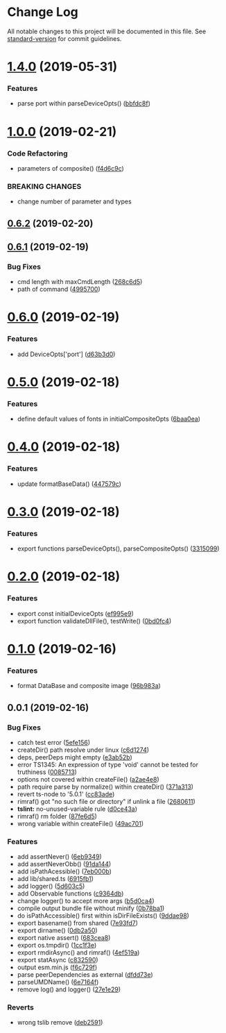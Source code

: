 # Change Log

All notable changes to this project will be documented in this file. See [standard-version](https://github.com/conventional-changelog/standard-version) for commit guidelines.

# [1.4.0](https://github.com/waitingsong/node-idcard-reader-base/compare/v1.3.1...v1.4.0) (2019-05-31)


### Features

* parse port within parseDeviceOpts() ([bbfdc8f](https://github.com/waitingsong/node-idcard-reader-base/commit/bbfdc8f))



<a name="1.0.0"></a>
# [1.0.0](https://github.com/waitingsong/node-idcard-reader-base/compare/v0.6.2...v1.0.0) (2019-02-21)


### Code Refactoring

* parameters of composite() ([f4d6c9c](https://github.com/waitingsong/node-idcard-reader-base/commit/f4d6c9c))


### BREAKING CHANGES

* change number of parameter and types



<a name="0.6.2"></a>
## [0.6.2](https://github.com/waitingsong/node-idcard-reader-base/compare/v0.6.1...v0.6.2) (2019-02-20)



<a name="0.6.1"></a>
## [0.6.1](https://github.com/waitingsong/node-idcard-reader-base/compare/v0.6.0...v0.6.1) (2019-02-19)


### Bug Fixes

* cmd length with maxCmdLength ([268c6d5](https://github.com/waitingsong/node-idcard-reader-base/commit/268c6d5))
* path of command ([4995700](https://github.com/waitingsong/node-idcard-reader-base/commit/4995700))



<a name="0.6.0"></a>
# [0.6.0](https://github.com/waitingsong/node-idcard-reader-base/compare/v0.5.0...v0.6.0) (2019-02-19)


### Features

* add DeviceOpts['port'] ([d63b3d0](https://github.com/waitingsong/node-idcard-reader-base/commit/d63b3d0))



<a name="0.5.0"></a>
# [0.5.0](https://github.com/waitingsong/node-idcard-reader-base/compare/v0.4.0...v0.5.0) (2019-02-18)


### Features

* define default values of fonts in initialCompositeOpts ([6baa0ea](https://github.com/waitingsong/node-idcard-reader-base/commit/6baa0ea))



<a name="0.4.0"></a>
# [0.4.0](https://github.com/waitingsong/node-idcard-reader-base/compare/v0.3.0...v0.4.0) (2019-02-18)


### Features

* update formatBaseData() ([447579c](https://github.com/waitingsong/node-idcard-reader-base/commit/447579c))



<a name="0.3.0"></a>
# [0.3.0](https://github.com/waitingsong/node-idcard-reader-base/compare/v0.2.0...v0.3.0) (2019-02-18)


### Features

* export functions parseDeviceOpts(), parseCompositeOpts() ([3315099](https://github.com/waitingsong/node-idcard-reader-base/commit/3315099))



<a name="0.2.0"></a>
# [0.2.0](https://github.com/waitingsong/node-idcard-reader-base/compare/v0.1.0...v0.2.0) (2019-02-18)


### Features

* export const initialDeviceOpts ([ef995e9](https://github.com/waitingsong/node-idcard-reader-base/commit/ef995e9))
* export function validateDllFile(), testWrite() ([0bd0fc4](https://github.com/waitingsong/node-idcard-reader-base/commit/0bd0fc4))



<a name="0.1.0"></a>
# [0.1.0](https://github.com/waitingsong/node-idcard-reader-base/compare/v0.0.1...v0.1.0) (2019-02-16)


### Features

* format DataBase and composite image ([96b983a](https://github.com/waitingsong/node-idcard-reader-base/commit/96b983a))



<a name="0.0.1"></a>
## 0.0.1 (2019-02-16)


### Bug Fixes

* catch test error ([5efe156](https://github.com/waitingsong/node-idcard-reader-base/commit/5efe156))
* createDir() path resolve under linux ([c6d1274](https://github.com/waitingsong/node-idcard-reader-base/commit/c6d1274))
* deps, peerDeps might empty ([e3ab52b](https://github.com/waitingsong/node-idcard-reader-base/commit/e3ab52b))
* error TS1345: An expression of type 'void' cannot be tested for truthiness ([0085713](https://github.com/waitingsong/node-idcard-reader-base/commit/0085713))
* options not covered within createFile() ([a2ae4e8](https://github.com/waitingsong/node-idcard-reader-base/commit/a2ae4e8))
* path require parse by normalize() within createDir() ([371a313](https://github.com/waitingsong/node-idcard-reader-base/commit/371a313))
* revert ts-node to '5.0.1' ([cc83ade](https://github.com/waitingsong/node-idcard-reader-base/commit/cc83ade))
* rimraf() got "no such file or directory" if unlink a file ([2680611](https://github.com/waitingsong/node-idcard-reader-base/commit/2680611))
* **tslint:** no-unused-variable rule ([d0ce43a](https://github.com/waitingsong/node-idcard-reader-base/commit/d0ce43a))
* rimraf() rm folder ([87fe6d5](https://github.com/waitingsong/node-idcard-reader-base/commit/87fe6d5))
* wrong variable within createFile() ([49ac701](https://github.com/waitingsong/node-idcard-reader-base/commit/49ac701))


### Features

* add assertNever() ([6eb9349](https://github.com/waitingsong/node-idcard-reader-base/commit/6eb9349))
* add assertNeverObb() ([91da144](https://github.com/waitingsong/node-idcard-reader-base/commit/91da144))
* add isPathAcessible() ([7eb000b](https://github.com/waitingsong/node-idcard-reader-base/commit/7eb000b))
* add lib/shared.ts ([6915fb1](https://github.com/waitingsong/node-idcard-reader-base/commit/6915fb1))
* add logger() ([5d603c5](https://github.com/waitingsong/node-idcard-reader-base/commit/5d603c5))
* add Observable functions ([c9364db](https://github.com/waitingsong/node-idcard-reader-base/commit/c9364db))
* change logger() to accept more args ([b5d0ca4](https://github.com/waitingsong/node-idcard-reader-base/commit/b5d0ca4))
* compile output bundle file without minify ([0b78ba1](https://github.com/waitingsong/node-idcard-reader-base/commit/0b78ba1))
* do isPathAccessible() first within isDirFileExists() ([9ddae98](https://github.com/waitingsong/node-idcard-reader-base/commit/9ddae98))
* export basename() from shared ([7e93fd7](https://github.com/waitingsong/node-idcard-reader-base/commit/7e93fd7))
* export dirname() ([0db2a50](https://github.com/waitingsong/node-idcard-reader-base/commit/0db2a50))
* export native assert() ([683cea8](https://github.com/waitingsong/node-idcard-reader-base/commit/683cea8))
* export os.tmpdir() ([1cc1f3e](https://github.com/waitingsong/node-idcard-reader-base/commit/1cc1f3e))
* export rmdirAsync() and rimraf() ([4ef519a](https://github.com/waitingsong/node-idcard-reader-base/commit/4ef519a))
* export statAsync ([c832590](https://github.com/waitingsong/node-idcard-reader-base/commit/c832590))
* output esm.min.js ([f6c729f](https://github.com/waitingsong/node-idcard-reader-base/commit/f6c729f))
* parse peerDependencies as external ([dfdd73e](https://github.com/waitingsong/node-idcard-reader-base/commit/dfdd73e))
* parseUMDName() ([6e7164f](https://github.com/waitingsong/node-idcard-reader-base/commit/6e7164f))
* remove log() and logger() ([27e1e29](https://github.com/waitingsong/node-idcard-reader-base/commit/27e1e29))


### Reverts

* wrong tslib remove ([deb2591](https://github.com/waitingsong/node-idcard-reader-base/commit/deb2591))
